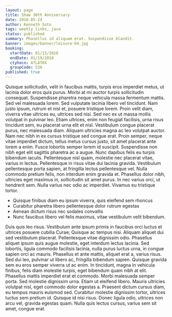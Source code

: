 ```yaml
---
layout: page
title: Shaw 30th Anniversary
date: 2016-05-24
author: Kenneth Soto
tags: weekly links, java
status: published
summary: Phasellus id aliquam erat. Suspendisse blandit.
banner: images/banner/leisure-04.jpg
booking:
  startDate: 01/15/2018
  endDate: 01/19/2018
  ctyhocn: ATLATHX
  groupCode: S3A
published: true
---
```

Quisque sollicitudin, velit in faucibus mattis, turpis eros imperdiet metus, ut lacinia dolor eros quis purus. Morbi at mi auctor turpis sollicitudin consequat. Suspendisse pharetra neque vehicula massa fermentum mattis. Sed vel malesuada lorem. Sed vulputate lacinia libero vel tincidunt. Nam justo ipsum, rutrum et nisl et, posuere tristique lorem. Proin velit diam, viverra vitae ultrices eu, ultrices sed nisi. Sed nec ex ut massa mollis volutpat in pulvinar leo. Etiam ultrices, enim non feugiat facilisis, urna risus tincidunt sem, eu placerat urna elit et nisl. Vestibulum congue placerat purus, nec malesuada diam. Aliquam ultricies magna ac leo volutpat auctor. Nam nec nibh in ex cursus tristique sed congue erat. Proin semper, neque vitae imperdiet dictum, tellus metus cursus justo, sit amet placerat ante lorem a enim. Fusce lobortis semper lorem id suscipit. Suspendisse non nibh eget elit sagittis pharetra ac a augue. Nunc dapibus felis eu turpis bibendum iaculis.
Pellentesque nisl quam, molestie nec placerat vitae, varius in lectus. Pellentesque in risus vitae dui lacinia gravida. Vestibulum pellentesque porta sapien, at fringilla lectus pellentesque vel. Nulla commodo pretium felis, non interdum enim gravida et. Phasellus dolor nibh, ultricies eget maximus in, sollicitudin sit amet purus. In nec varius orci, ut hendrerit sem. Nulla varius nec odio ac imperdiet. Vivamus eu tristique tortor.

* Quisque finibus diam eu ipsum viverra, quis eleifend sem rhoncus
* Curabitur pharetra libero pellentesque dolor rutrum egestas
* Aenean dictum risus nec sodales convallis
* Nunc faucibus libero vel felis maximus, vitae vestibulum velit bibendum.

Duis quis leo risus. Vestibulum ante ipsum primis in faucibus orci luctus et ultrices posuere cubilia Curae; Quisque ac tempus nisi. Aliquam aliquet dui sed vestibulum placerat. Pellentesque vitae dignissim odio. Phasellus aliquet ipsum quis augue molestie, eget interdum lectus lacinia. Sed lobortis, ligula commodo facilisis lacinia, nulla purus luctus urna, in congue sapien orci ac mauris. Phasellus et ante mattis, aliquet erat a, varius risus. Sed dui leo, pulvinar ut libero ac, fringilla bibendum sapien. Quisque gravida sem eu eros semper viverra ut ac enim. In tincidunt, magna in vehicula finibus, felis diam molestie turpis, eget bibendum quam nibh at elit. Phasellus mattis imperdiet erat et commodo. Morbi malesuada semper porta. Sed molestie dignissim urna.
Etiam ut eleifend libero. Mauris ultricies volutpat nisl, eget commodo dolor egestas a. Praesent dictum cursus diam, eu tempus mauris euismod sed. Curabitur molestie dignissim tortor, ultrices luctus sem pretium id. Quisque id nisi risus. Donec ligula odio, ultrices non arcu vel, gravida egestas quam. Nulla quis lectus cursus, varius sem sit amet, congue erat.
